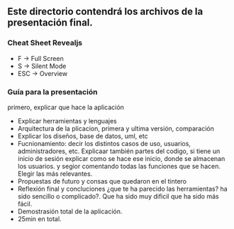 ## Este directorio contendrá los archivos de la presentación final.

### Cheat Sheet Revealjs

- F -> Full Screen
- S -> Silent Mode
- ESC -> Overview

### Guía para la presentación
primero, explicar que hace la aplicación
- Explicar herramientas y lenguajes
- Arquitectura de la plicacion, primera y ultima versión, comparación
- Explicar los diseños, base de datos, uml, etc
- Fucnionamiento: decir los distintos casos de uso, usuarios, administradores, etc. Explicaar también partes del codigo, si tiene un inicio de sesión explicar como se hace ese inicio, donde se almacenan los usuarios. y segior comentando todas las funciones que se hacen. Elegir las más relevantes.
- Propuestas de futuro y consas que quedaron en el tintero
- Reflexión final y concluciones ¿que te ha parecido las herramientas? ha sido sencillo o complicado?. Que ha sido muy dificil que ha sido más fácil.
- Demostrasión total de la aplicación.
- 25min en total.
